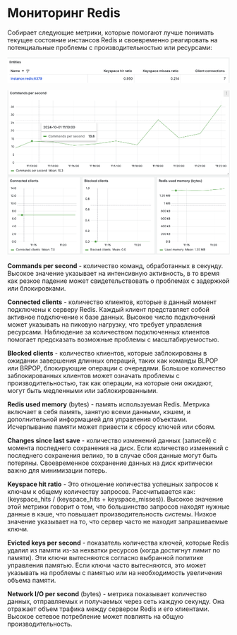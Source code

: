 # Мониторинг Redis

Cобирает следующие метрики, которые помогают лучше понимать текущее состояние инстансов Redis и своевременно реагировать на потенциальные проблемы с производительностью или ресурсами:

![redis](./screenshots/infra_redis.png)

![redis2](./screenshots/infra_redis2.png)

**Commands per second** - количество команд, обработанных в секунду. Высокое значение указывает на интенсивную активность, в то время как резкое падение может свидетельствовать о проблемах с задержкой или блокировками.

**Connected clients** - количество клиентов, которые в данный момент подключены к серверу Redis. Каждый клиент представляет собой активное подключение к базе данных. Высокое число подключений может указывать на пиковую нагрузку, что требует управления ресурсами. Наблюдение за количеством подключенных клиентов помогает предсказать возможные проблемы с масштабируемостью.

**Blocked clients** - количество клиентов, которые заблокированы в ожидании завершения длинных операций, таких как команды BLPOP или BRPOP, блокирующие операции с очередями. Большое количество заблокированных клиентов может означать проблемы с производительностью, так как операции, на которые они ожидают, могут быть медленными или заблокированными.

**Redis used memory** (bytes) - память используемая Redis. Метрика включает в себя память, занятую всеми данными, кэшем, и дополнительной информацией для управления объектами. Исчерпывание памяти может привести к сбросу ключей или сбоям.

**Changes since last save** - количество изменений данных (записей) с момента последнего сохранения на диск. Если количество изменений с последнего сохранения велико, то в случае сбоя данные могут быть потеряны. Своевременное сохранение данных на диск критически важно для минимизации потерь.

**Keyspace hit ratio** - Это отношение количества успешных запросов к ключам к общему количеству запросов. Рассчитывается как: (keyspace_hits / (keyspace_hits + keyspace_misses)). Высокое значение этой метрики говорит о том, что большинство запросов находят нужные данные в кэше, что повышает производительность системы. Низкое значение указывает на то, что сервер часто не находит запрашиваемые ключи.

**Evicted keys per second** - показатель количества ключей, которые Redis удалил из памяти из-за нехватки ресурсов (когда достигнут лимит по памяти). Эти ключи вытесняются согласно выбранной политике управления памятью. Если ключи часто вытесняются, это может указывать на проблемы с памятью или на необходимость увеличения объема памяти.

**Network I/O per second** (bytes) - метрика показывает количество данных, отправляемых и получаемых через сеть каждую секунду. Она отражает объем трафика между сервером Redis и его клиентами. Высокое сетевое потребление может повлиять на общую производительность.


